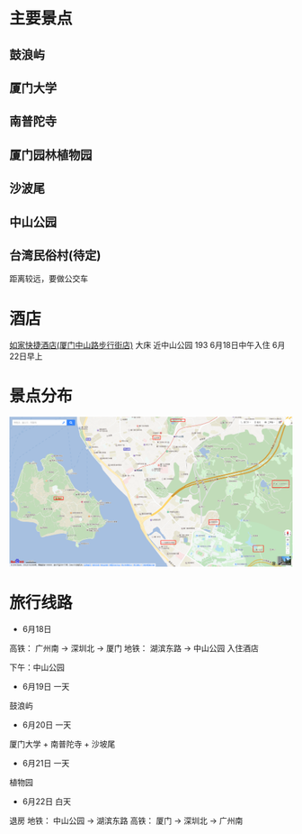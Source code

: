 # 主要景点
## 鼓浪屿

## 厦门大学

## 南普陀寺

## 厦门园林植物园

## 沙波尾

## 中山公园

## 台湾民俗村(待定)
距离较远，要做公交车

# 酒店
[如家快捷酒店(厦门中山路步行街店)](http://hotels.ctrip.com/hotel/1583166.html?isFull=F#ctm_ref=hod_sr_lst_dl_n_1_8) 大床 近中山公园 193
6月18日中午入住 6月22日早上

# 景点分布
![厦门景点分布1](厦门景点分布.png)


# 旅行线路
* 6月18日 

高铁： 广州南 -> 深圳北 -> 厦门
地铁： 湖滨东路 -> 中山公园
入住酒店

下午：中山公园

* 6月19日 一天

鼓浪屿

* 6月20日 一天

厦门大学 + 南普陀寺 + 沙坡尾

* 6月21日 一天

植物园

* 6月22日 白天

退房
地铁： 中山公园 -> 湖滨东路 
高铁： 厦门 -> 深圳北 -> 广州南


